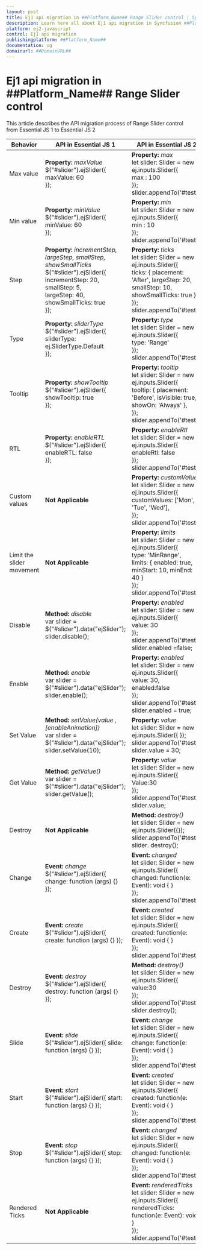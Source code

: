 ```yaml
---
layout: post
title: Ej1 api migration in ##Platform_Name## Range Slider control | Syncfusion
description: Learn here all about Ej1 api migration in Syncfusion ##Platform_Name## Range Slider control of Syncfusion Essential JS 2 and more.
platform: ej2-javascript
control: Ej1 api migration 
publishingplatform: ##Platform_Name##
documentation: ug
domainurl: ##DomainURL##
---
```


# Ej1 api migration in ##Platform_Name## Range Slider control

This article describes the API migration process of Range Slider control from Essential JS 1 to Essential JS 2

| Behavior | API in Essential JS 1 | API in Essential JS 2 |
| --- | --- | --- |
| Max value | **Property:**  *maxValue* <br /> $("#slider").ejSlider({ <br /> maxValue: 60 <br /> }); | **Property:** *max* <br /> let slider: Slider = new ej.inputs.Slider({ <br /> max : 100 <br /> }); <br /> slider.appendTo('#test'); |
| Min value | **Property:**  *minValue* <br /> $("#slider").ejSlider({ <br /> minValue: 60 <br /> }); | **Property:** *min* <br /> let slider: Slider = new ej.inputs.Slider({ <br /> min : 10 <br /> }); <br /> slider.appendTo('#test'); |
| Step | **Property:** *incrementStep, largeStep, smallStep, showSmallTicks* <br /> $("#slider").ejSlider({<br /> incrementStep: 20, <br />smallStep: 5, <br />largeStep: 40, <br />showSmallTicks: true <br /> });| **Property:** *ticks* <br /> let slider: Slider = new ej.inputs.Slider({<br /> ticks: { placement: 'After', largeStep: 20, smallStep: 10, showSmallTicks: true }, <br /> }); <br />slider.appendTo('#test'); |
| Type | **Property:** *sliderType* <br /> $("#slider").ejSlider({ <br />sliderType: ej.SliderType.Default <br /> }); | **Property:** *type* <br /> let slider: Slider = new ej.inputs.Slider({ <br />type: 'Range' <br /> }); <br /> slider.appendTo('#test'); |
| Tooltip | **Property:** *showTooltip* <br /> $("#slider").ejSlider({ <br /> showTooltip: true <br /> }); | **Property:** *tooltip* <br /> let slider: Slider = new ej.inputs.Slider({ <br /> tooltip: { placement: 'Before', isVisible: true, showOn: 'Always' },<br /> }); <br /> slider.appendTo('#test'); |
| RTL | **Property:** *enableRTL* <br /> $("#slider").ejSlider({ <br /> enableRTL: false <br /> }); | **Property:** *enableRtl* <br /> let slider: Slider = new ej.inputs.Slider({<br /> enableRtl: false <br /> }); <br /> slider.appendTo('#test'); |
| Custom values | **Not Applicable** | **Property:** *customValues* <br /> let slider: Slider = new ej.inputs.Slider({<br /> customValues: ['Mon', 'Tue', 'Wed'], <br />}); <br /> slider.appendTo('#test'); |
| Limit the slider movement | **Not Applicable** | **Property:** *limits* <br /> let slider: Slider = new ej.inputs.Slider({ <br /> type: 'MinRange', <br /> limits: { enabled: true, minStart: 10, minEnd: 40 } <br />}); <br /> slider.appendTo('#test'); |
| Disable | **Method:** *disable* <br /> var slider = $("#slider").data("ejSlider"); <br /> slider.disable(); | **Property:** *enabled* <br />let slider: Slider = new ej.inputs.Slider({<br />value: 30<br />});<br />slider.appendTo('#test');<br />slider.enabled =false;<br /> |
| Enable | **Method:** *enable* <br /> var slider = $("#slider").data("ejSlider"); <br /> slider.enable(); | **Property:** *enabled* <br />let slider: Slider = new ej.inputs.Slider({<br />value: 30,<br />enabled:false<br />});<br />slider.appendTo('#test');<br />slider.enabled = true;<br /> |
| Set Value | **Method:** *setValue(value ,[enableAnimation])* <br /> var slider = $("#slider").data("ejSlider");  <br /> slider.setValue(10); | **Property:** *value* <br /> let slider: Slider = new ej.inputs.Slider({ }); <br />slider.appendTo('#test');<br />slider.value = 30;<br /> |
| Get Value | **Method:** *getValue()* <br /> var slider = $("#slider").data("ejSlider");  <br /> slider.getValue(); | **Property:** *value* <br />let slider: Slider = new ej.inputs.Slider({<br />Value:30<br />});<br />slider.appendTo('#test');<br />slider.value;<br /> |
| Destroy | **Not Applicable** | **Method:** *destroy()* <br /> let slider: Slider = new ej.inputs.Slider({}); <br /> slider.appendTo('#test'); <br /> slider. destroy(); |
| Change | **Event:** *change* <br /> $("#slider").ejSlider({ change: function (args) {} }); | **Event:** *changed* <br /> let slider: Slider = new ej.inputs.Slider({<br /> changed: function(e: Event): void { } <br /> });  <br /> slider.appendTo('#test'); |
| Create | **Event:** *create* <br /> $("#slider").ejSlider({ create: function (args) {} }); | **Event:** *created* <br /> let slider: Slider = new ej.inputs.Slider({<br /> created: function(e: Event): void { } <br /> });  <br /> slider.appendTo('#test'); |
| Destroy | **Event:** *destroy* <br /> $("#slider").ejSlider({ destroy: function (args) {} }); | **Method:** *destroy()* <br /> let slider: Slider = new ej.inputs.Slider({<br />value:30<br />});<br />slider.appendTo('#test);<br />slider.destroy();<br /> |
| Slide | **Event:** *slide* <br /> $("#slider").ejSlider({ slide: function (args) {} }); | **Event:** *change* <br /> let slider: Slider = new ej.inputs.Slider({<br />change: function(e: Event): void { }<br />});<br />slider.appendTo('#test); |
| Start | **Event:** *start* <br /> $("#slider").ejSlider({ start: function (args) {} }); | **Event:** *created* <br /> let slider: Slider = new ej.inputs.Slider({<br /> created: function(e: Event): void { }<br />});<br />slider.appendTo('#test); |
| Stop | **Event:** *stop* <br /> $("#slider").ejSlider({ stop: function (args) {} }); | **Event:** *changed* <br /> let slider: Slider = new ej.inputs.Slider({<br />changed: function(e: Event): void { }<br />});<br />slider.appendTo('#test);<br />|
| Rendered Ticks | **Not Applicable** | **Event:** *renderedTicks* <br /> let slider: Slider = new ej.inputs.Slider({ <br /> renderedTicks: function(e: Event): void { }  <br /> }); <br /> slider.appendTo('#test); |